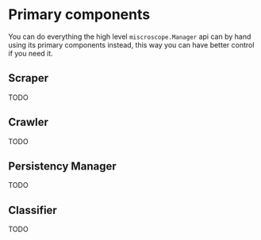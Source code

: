 # Primary components
You can do everything the high level `miscroscope.Manager` api can by hand using its primary components instead, 
this way you can have better control if you need it.

## Scraper
TODO

## Crawler
TODO

## Persistency Manager
TODO

## Classifier
TODO

